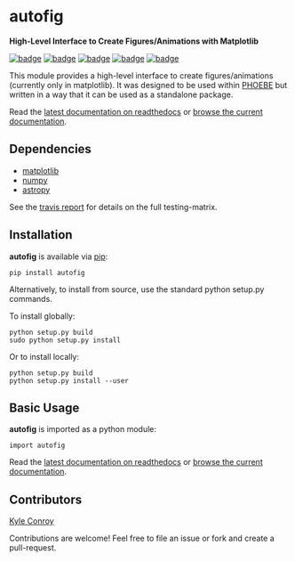 # autofig

**High-Level Interface to Create Figures/Animations with Matplotlib**

[![badge](https://img.shields.io/badge/github-kecnry%2Fautofig-blue.svg)](https://github.com/kecnry/autofig)
[![badge](https://img.shields.io/badge/pip-autofig-blue.svg)](https://pypi.org/project/autofig/)
[![badge](https://img.shields.io/badge/license-GPL3-blue.svg)](https://github.com/kecnry/autofig/blob/master/LICENSE)
[![badge](https://travis-ci.org/kecnry/autofig.svg?branch=master)](https://travis-ci.org/kecnry/autofig)
[![badge](https://readthedocs.org/projects/autofig/badge/?version=latest)](https://autofig.readthedocs.io/en/latest/?badge=latest)

This module provides a high-level interface to create figures/animations (currently only in matplotlib).  It was designed to be used within [PHOEBE](http://github.com/phoebe-project/phoebe2) but written in a way that it can be used as a standalone package.

Read the [latest documentation on readthedocs](https://autofig.readthedocs.io) or [browse the current documentation](./docs/index.md).

## Dependencies

* [matplotlib](https://github.com/matplotlib/matplotlib)
* [numpy](https://github.com/numpy/numpy)
* [astropy](https://github.com/astropy/astropy)

See the [travis report](https://travis-ci.org/kecnry/autofig) for details on the full testing-matrix.

## Installation

**autofig** is available via [pip](https://pypi.org/project/autofig/):

```
pip install autofig
```

Alternatively, to install from source, use the standard python setup.py commands.

To install globally:
```
python setup.py build
sudo python setup.py install
```

Or to install locally:
```
python setup.py build
python setup.py install --user
```

## Basic Usage

**autofig** is imported as a python module:

```
import autofig
```

Read the [latest documentation on readthedocs](https://autofig.readthedocs.io) or [browse the current documentation](./docs/index.md).

## Contributors

[Kyle Conroy](https://github.com/kecnry)

Contributions are welcome!  Feel free to file an issue or fork and create a pull-request.
